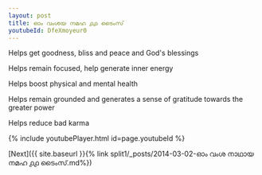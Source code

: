 ```yaml
---
layout: post
title: ഓം വംശയ നമഹ ൧൧ ടൈംസ്
youtubeId: DfeXmoyeur0
---
```

 
 
Helps get goodness, bliss and peace and God's blessings
 
Helps remain focused, help generate inner energy 
 
Helps boost physical and mental health 
 
Helps remain grounded and generates a sense of gratitude towards the greater power 
 
Helps reduce bad karma
 
 
 
 


{% include youtubePlayer.html id=page.youtubeId %}
 
[Next]({{ site.baseurl }}{% link  split1/_posts/2014-03-02-ഓം വംശ നാഥായ നമഹ ൧൧ ടൈംസ്.md%})
 
